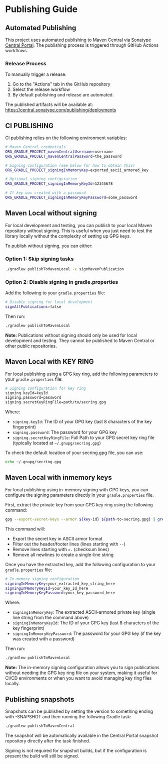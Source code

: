 # Publishing Guide

## Automated Publishing

This project uses automated publishing to Maven Central via [Sonatype Central Portal](https://central.sonatype.com/publishing/deployments). 
The publishing process is triggered through GitHub Actions workflows.

### Release Process

To manually trigger a release:

1. Go to the "Actions" tab in the GitHub repository
2. Select the release workflow
3. By default publishing and release are automated.

The published artifacts will be available at: https://central.sonatype.com/publishing/deployments

## CI PUBLISHING

CI publishing relies on the following environment variables:

```bash
# Maven Central credentials
ORG_GRADLE_PROJECT_mavenCentralUsername=username
ORG_GRADLE_PROJECT_mavenCentralPassword=the_password

# Signing configuration (see below for how to obtain this)
ORG_GRADLE_PROJECT_signingInMemoryKey=exported_ascii_armored_key

# Optional signing configuration
ORG_GRADLE_PROJECT_signingInMemoryKeyId=12345678

# If key was created with a password
ORG_GRADLE_PROJECT_signingInMemoryKeyPassword=some_password
```

## Maven Local without signing

For local development and testing, you can publish to your local Maven repository without signing.
This is useful when you just need to test the library locally without the complexity of setting up GPG keys.

To publish without signing, you can either:

### Option 1: Skip signing tasks
```bash
./gradlew publishToMavenLocal -x signMavenPublication
```

### Option 2: Disable signing in gradle.properties
Add the following to your `gradle.properties` file:
```bash
# Disable signing for local development
signAllPublications=false
```

Then run:
```bash
./gradlew publishToMavenLocal
```

**Note:** Publications without signing should only be used for local development and testing.
They cannot be published to Maven Central or other public repositories.

## Maven Local with KEY RING

For local publishing using a GPG key ring, add the following parameters to your `gradle.properties` file:

```bash
# Signing configuration for key ring
signing.keyId=keyId
signing.password=password
signing.secretKeyRingFile=path/to/secring.gpg
```

Where:
- `signing.keyId`: The ID of your GPG key (last 8 characters of the key fingerprint)
- `signing.password`: The password for your GPG key
- `signing.secretKeyRingFile`: Full Path to your GPG secret key ring file (typically located at `~/.gnupg/secring.gpg`)

To check the default location of your secring.gpg file, you can use:

```bash
echo ~/.gnupg/secring.gpg
```

## Maven Local with inmemory keys

For local publishing using in-memory signing with GPG keys, you can configure the signing parameters 
directly in your `gradle.properties` file.

First, extract the private key from your GPG key ring using the following command:

```bash
gpg --export-secret-keys --armor ${key-id} ${path-to-secring.gpg} | grep -v '\-\-' | grep -v '^=.' | tr -d '\n'
```

This command will:
- Export the secret key in ASCII armor format
- Filter out the header/footer lines (lines starting with `--`)
- Remove lines starting with `=.` (checksum lines)
- Remove all newlines to create a single-line string

Once you have the extracted key, add the following configuration to your `gradle.properties` file:

```bash
# In-memory signing configuration
signingInMemoryKey=your_extracted_key_string_here
signingInMemoryKeyId=your_key_id_here
signingInMemoryKeyPassword=your_key_password_here
```

Where:
- `signingInMemoryKey`: The extracted ASCII-armored private key (single line string from the command above)
- `signingInMemoryKeyId`: The ID of your GPG key (last 8 characters of the key fingerprint)
- `signingInMemoryKeyPassword`: The password for your GPG key (if the key was created with a password)

Then run:
```bash
./gradlew publishToMavenLocal
```

**Note:** The in-memory signing configuration allows you to sign publications without needing the GPG key ring file 
on your system, making it useful for CI/CD environments or when you want to avoid managing key ring files locally.

## Publishing snapshots

Snapshots can be published by setting the version to something ending with -SNAPSHOT and then running the following Gradle task:

```bash
./gradlew publishToMavenCentral
```

The snapshot will be automatically available in the Central Portal snapshot repository directly after the task finished.

Signing is not required for snapshot builds, but if the configuration is present the build will still be signed.
